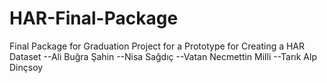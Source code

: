 # HAR-Final-Package
Final Package for Graduation Project for a Prototype for Creating a HAR Dataset
--Ali Buğra Şahin
--Nisa Sağdıç
--Vatan Necmettin Milli
--Tarık Alp Dinçsoy
